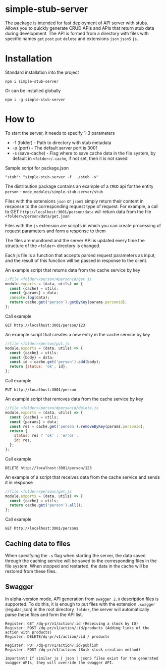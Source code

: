 # simple-stub-server

The package is intended for fast deployment of API server with stubs. Allows you to quickly generate CRUD APIs and APIs that return stub data during development. The API is formed from a directory with files with specific names `get` `post` `put` `delete` and extensions `json` `json5` `js`.


# Installation
Standard installation into the project 
```
npm i simple-stub-server
```
Or can be installed globally
```
npm i -g simple-stub-server
```


# How to
To start the server, it needs to specify 1-3 parameters

- -f (folder) - Path to directory with stub metadata
- -p (port) - The default server port is 3001
- -s (save-cache) - Flag where to save cache data in the file system, by default in `<folder>/.cache`, if not set, then it is not saved

Sample script for package.json
```
"stub": "simple-stub-server -f  ./stub -s"
```

The distribution package contains an example of a `CRUD` api for the entity `person` - `node_modules/simple-stub-server/stub`

Files with the extensions `json` or `json5` simply return their content in response to the corresponding request type of request.
For example, a call to GET `http://localhost:3001/person/data` will return data from the file `<folder>/person/data/get.json`

Files with the `js` extension are scripts in which you can create processing of request parameters and form a response to them

The files are monitored and the server API is updated every time the structure of the `<folder>` directory is changed.

Each js file is a function that accepts parsed request parameters as input, and the result of this function will be passed in response to the client.


An example script that returns data from the cache service by key

```javascript
//file <folder>/person/#personid/get.js
module.exports = (data, utils) => {
  const {cache} = utils;
  const {params} = data;
  console.log(data);
  return cache.get('person').getByKey(params.personid);
};
```
Call example
```
GET http://localhost:3001/person/123
```

An example script that creates a new entry in the cache service by key
```javascript
//file <folder>/person/put.js
module.exports = (data, utils) => {
  const {cache} = utils;
  const {body} = data;
  const id = cache.get('person').add(body);
  return {status: 'ok', id};
};
```
Call example
```
PUT http://localhost:3001/person
```

An example script that removes data from the cache service by key
```javascript
//file <folder>/person/#personid/delete.js
module.exports = (data, utils) => {
  const {cache} = utils;
  const {params} = data;
  const res = cache.get('person').removeByKey(params.personid);
  return {
    status: res ? 'ok' : 'error',
    id: res,
  };
};
```
Call example
```
DELETE http://localhost:3001/person/123
```

An example of a script that receives data from the cache service and sends it in response

```javascript
//file <folder>/persons/get.js
module.exports = (data, utils) => {
  const {cache} = utils;
  return cache.get('person').all();
};
```
Call example
```
GET http://localhost:3001/persons
```

## Caching data to files

When specifying the `-s` flag when starting the server, the data saved through the caching service will be saved to the corresponding files in the file system. When stopped and restarted, the data in the cache will be restored from these files.

## Swagger

In alpha-version mode, API generation from `swagger 2.0` description files is supported. To do this, it is enough to put files with the extension `.swagger` (regular json) in the root directory` folder`, the server will automatically parse these files and form the API list.

```
Register: GET /dq-pr/v1/action/:id (Receiving a stock by ID)
Register: POST /dq-pr/v1/action/:id/products (Adding links of the action with products)
Register: DELETE/dq-pr/v1/action/:id / products
...
Register: PUT /dq-pr/v1/action/:id/publish
Register: POST /dq-pr/v1/actions (Bulk stock creation method)

```

```
Important! If similar js | json | json5 files exist for the generated swagger APIs, they will override the swagger API.
```